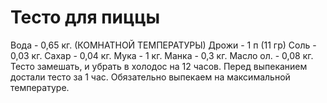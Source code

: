 # Тесто для пиццы
Вода - 0,65 кг. (КОМНАТНОЙ ТЕМПЕРАТУРЫ) 
Дрожи - 1 п (11 гр) 
Соль - 0,03 кг. 
Сахар - 0,04 кг. 
Мука - 1 кг. 
Манка - 0,3 кг. 
Масло ол. - 0,08 кг. 
Тесто замешать, и убрать в холодос на 12 часов.
Перед выпеканием достали тесто за 1 час.
Обязательно выпекаем на максимальной температуре.